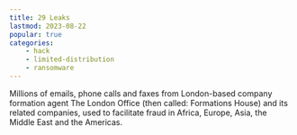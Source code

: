 ```yaml
---
title: 29 Leaks
lastmod: 2023-08-22
popular: true
categories:
    - hack
    - limited-distribution
    - ransomware
---
```


Millions of emails, phone calls and faxes from London-based company formation agent The London Office (then called: Formations House) and its related companies, used to facilitate fraud in Africa, Europe, Asia, the Middle East and the Americas.